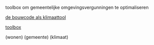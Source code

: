 toolbox om gemeentelijke omgevingsvergunningen te optimaliseren

[de bouwcode als klimaattool](https://drive.google.com/file/d/1Q00Kis5NrcKWj5rbiF5WYyzYYTEdY7-S/view)

[toolbox](best/bouwcode_handboekdigitaal0728-2.pdf)

(wonen) (gemeente) (klimaat)
